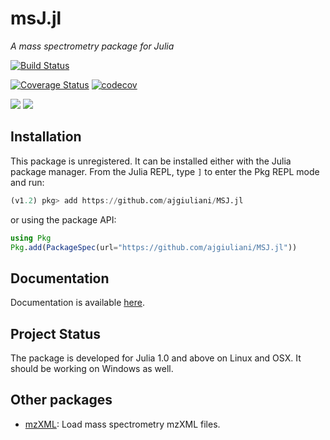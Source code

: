 # msJ.jl

*A mass spectrometry package for Julia*

[![Build Status](https://travis-ci.org/ajgiuliani/MSJ.jl.svg?branch=master)](https://travis-ci.org/ajgiuliani/MSJ.jl)

[![Coverage Status](https://coveralls.io/repos/github/ajgiuliani/MSJ.jl/badge.svg?branch=master)](https://coveralls.io/github/ajgiuliani/MSJ.jl?branch=master)
[![codecov](https://codecov.io/gh/ajgiuliani/MSJ.jl/branch/master/graph/badge.svg)](https://codecov.io/gh/ajgiuliani/MSJ.jl)

[![](https://img.shields.io/badge/docs-stable-blue.svg)](https://ajgiuliani.github.io/MSJ.jl/stable)
[![](https://img.shields.io/badge/docs-dev-blue.svg)](https://ajgiuliani.github.io/MSJ.jl/dev/)



## Installation
This package is unregistered. It can be installed either with the Julia package manager.
From the Julia REPL, type `]` to enter the Pkg REPL mode and run:
```julia
(v1.2) pkg> add https://github.com/ajgiuliani/MSJ.jl
```
or using the package API:

```julia
using Pkg
Pkg.add(PackageSpec(url="https://github.com/ajgiuliani/MSJ.jl"))
```

## Documentation
Documentation is available [here](https://ajgiuliani.github.io/MSJ.jl/stable).


## Project Status
The package is developed for Julia 1.0 and above on Linux and OSX. It should be working on Windows as well.


## Other packages
* [mzXML](https://github.com/timholy/mzXML.jl): Load mass spectrometry mzXML files.
